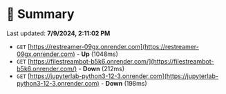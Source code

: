 # 📖 Summary
Last updated: **7/9/2024, 2:11:02 PM**

- `GET` [https://restreamer-09gx.onrender.com](https://restreamer-09gx.onrender.com) - **Up** (1048ms)
- `GET` [https://filestreambot-b5k6.onrender.com/](https://filestreambot-b5k6.onrender.com/) - **Down** (212ms)
- `GET` [https://jupyterlab-python3-12-3.onrender.com](https://jupyterlab-python3-12-3.onrender.com) - **Down** (198ms)
